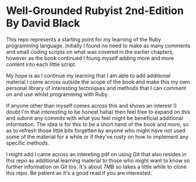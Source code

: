 # Well-Grounded Rubyist 2nd-Edition By David Black

This repo represents a starting point for my learning of the Ruby programming language.
Initially I found no need to make as many comments and small coding scripts on what was covered in the earlier chapters, however as the book continued I foung myself adding more and more content into each little script.

My hope is as I continue my learning that I am able to add additional material I come across outside the scope of the book and make this my own personal library of interesting techniques and methods that I can comment on and use whilst programming with Ruby.

If anyone other than myself comes across this and shows an interest (I doubt I'm that interesting to be honest haha) then feel free to expand on this and submit any commits with what you feel might be beneficial additional information. The idea is for this to be a short hand of the book and more, so as to refresh those little bits forgetten by anyone who might have not used some of the material for a while or if they've rusty on how to implement any specific methods.

I might add I came across an intereting pdf on using Git that also resides in this repo as additional learning material to those who might want to know so further information on Git too. It's about 7MB so takes a little while to clone this repo. Be patient as it's a good read if you are interested.
